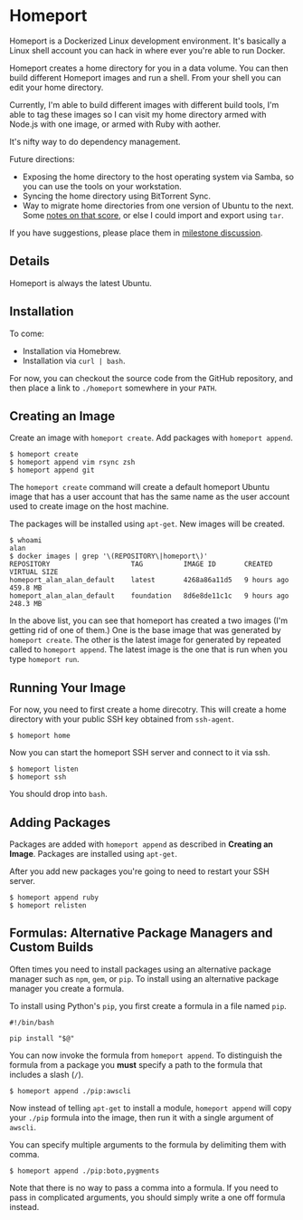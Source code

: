 # Homeport

Homeport is a Dockerized Linux development environment. It's basically a Linux
shell account you can hack in where ever you're able to run Docker.

Homeport creates a home directory for you in a data volume. You can then build
different Homeport images and run a shell. From your shell you can edit your
home directory.

Currently, I'm able to build different images with different build tools, I'm
able to tag these images so I can visit my home directory armed with Node.js
with one image, or armed with Ruby with aother.

It's nifty way to do dependency management.

Future directions:

 * Exposing the home directory to the host operating system via Samba, so you
 can use the tools on your workstation.
 * Syncing the home directory using BitTorrent Sync.
 * Way to migrate home directories from one version of Ubuntu to the next. Some
 [notes on that score](http://stackoverflow.com/questions/23137544/how-to-map-volume-paths-using-dockers-volumes-from), or else I could import and export using `tar`.

If you have suggestions, please place them in [milestone
discussion](https://github.com/bigeasy/homeport/issues/1).

## Details

Homeport is always the latest Ubuntu.

## Installation

To come:

 * Installation via Homebrew.
 * Installation via `curl | bash`.

For now, you can checkout the source code from the GitHub repository, and then
place a link to `./homeport` somewhere in your `PATH`.


## Creating an Image

Create an image with `homeport create`. Add packages with `homeport append`.

```console
$ homeport create
$ homeport append vim rsync zsh
$ homeport append git
```

The `homeport create` command will create a default homeport Ubuntu image that
has a user account that has the same name as the user account used to create
image on the host machine.

The packages will be installed using `apt-get`. New images will be created.

```console
$ whoami
alan
$ docker images | grep '\(REPOSITORY\|homeport\)'
REPOSITORY                    TAG          IMAGE ID       CREATED       VIRTUAL SIZE
homeport_alan_alan_default    latest       4268a86a11d5   9 hours ago   459.8 MB
homeport_alan_alan_default    foundation   8d6e8de11c1c   9 hours ago   248.3 MB
```

In the above list, you can see that homeport has created a two images (I'm
getting rid of one of them.) One is the base image that was generated by
`homeport create`. The other is the latest image for generated by repeated
called to `homeport append`. The latest image is the one that is run when you
type `homeport run`.

## Running Your Image

For now, you need to first create a home direcotry. This will create a home
directory with your public SSH key obtained from `ssh-agent`.

```
$ homeport home
```

Now you can start the homeport SSH server and connect to it via ssh.

```
$ homeport listen
$ homeport ssh
```

You should drop into `bash`.

## Adding Packages

Packages are added with `homeport append` as described in **Creating an Image**.
Packages are installed using `apt-get`.

After you add new packages you're going to need to restart your SSH server.

```
$ homeport append ruby
$ homeport relisten
```

## Formulas: Alternative Package Managers and Custom Builds

Often times you need to install packages using an alternative package manager
such as `npm`, `gem`, or `pip`. To install using an alternative package manager
you create a formula.

To install using Python's `pip`, you first create a formula in a file named `pip`.

```
#!/bin/bash

pip install "$@"
```

You can now invoke the formula from `homeport append`. To distinguish the
formula from a package you **must** specify a path to the formula that includes
a slash (`/`).

```
$ homeport append ./pip:awscli
```

Now instead of telling `apt-get` to install a module, `homeport append` will
copy your `./pip` formula into the image, then run it with a single argument of
`awscli`.

You can specify multiple arguments to the formula by delimiting them with comma.

```
$ homeport append ./pip:boto,pygments
```

Note that there is no way to pass a comma into a formula. If you need to pass in
complicated arguments, you should simply write a one off formula instead.
